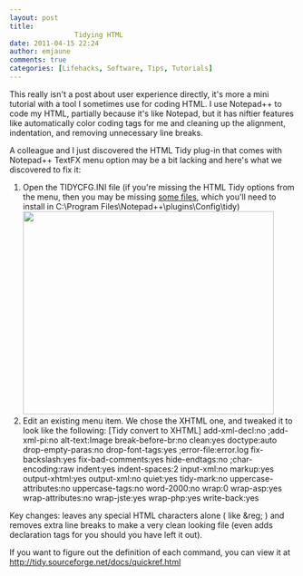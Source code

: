```yaml
---
layout: post
title: 
				Tidying HTML		
date: 2011-04-15 22:24
author: emjaune
comments: true
categories: [Lifehacks, Software, Tips, Tutorials]
---
```

<span style="font-weight: 400;">This really isn't a post about user experience directly, it's more a mini tutorial with a tool I sometimes use for coding HTML. I use Notepad++ to code my HTML, partially because it's like Notepad, but it has niftier features like automatically color coding tags for me and cleaning up the alignment, indentation, and removing unnecessary line breaks.</span>

<span style="font-weight: 400;">A colleague and I just discovered the HTML Tidy plug-in that comes with Notepad++ TextFX menu option may be a bit lacking and here's what we discovered to fix it:</span>
<ol>
 	<li style="font-weight: 400;"><span style="font-weight: 400;">Open the TIDYCFG.INI file (if you're missing the HTML Tidy options from the menu, then you may be missing </span><a href="http://connections.rim.net/files/form/anonymous/api/library/e180525b-2021-427f-a411-b5f31ef0c226/document/d80535d0-76cd-49a7-a08a-28760fba917b/media/HTMLTidy.zip"><span style="font-weight: 400;">some files</span></a><span style="font-weight: 400;">, which you'll need to install in C:\Program Files\Notepad++\plugins\Config\tidy) <img class="alignnone size-full wp-image-151" src="https://ux.happyhippos.ca/wp-content/uploads/2017/11/textfx.jpg" alt="" width="442" height="358" /></span><span style="font-weight: 400;">
</span><span style="font-weight: 400;">   </span></li>
 	<li style="font-weight: 400;"><span style="font-weight: 400;">Edit an existing menu item. We chose the XHTML one, and tweaked it to look like the following:</span><span style="font-weight: 400;">
</span><span style="font-weight: 400;">[Tidy convert to XHTML]</span><span style="font-weight: 400;">
</span><span style="font-weight: 400;">add-xml-decl:no</span><span style="font-weight: 400;">
</span><span style="font-weight: 400;">;add-xml-pi:no</span><span style="font-weight: 400;">
</span><span style="font-weight: 400;">alt-text:Image</span><span style="font-weight: 400;">
</span><span style="font-weight: 400;">break-before-br:no</span><span style="font-weight: 400;">
</span><span style="font-weight: 400;">clean:yes</span><span style="font-weight: 400;">
</span><span style="font-weight: 400;">doctype:auto</span><span style="font-weight: 400;">
</span><span style="font-weight: 400;">drop-empty-paras:no</span><span style="font-weight: 400;">
</span><span style="font-weight: 400;">drop-font-tags:yes</span><span style="font-weight: 400;">
</span><span style="font-weight: 400;">;error-file:error.log</span><span style="font-weight: 400;">
</span><span style="font-weight: 400;">fix-backslash:yes</span><span style="font-weight: 400;">
</span><span style="font-weight: 400;">fix-bad-comments:yes</span><span style="font-weight: 400;">
</span><span style="font-weight: 400;">hide-endtags:no</span><span style="font-weight: 400;">
</span><span style="font-weight: 400;">;char-encoding:raw</span><span style="font-weight: 400;">
</span><span style="font-weight: 400;">indent:yes</span><span style="font-weight: 400;">
</span><span style="font-weight: 400;">indent-spaces:2</span><span style="font-weight: 400;">
</span><span style="font-weight: 400;">input-xml:no</span><span style="font-weight: 400;">
</span><span style="font-weight: 400;">markup:yes</span><span style="font-weight: 400;">
</span><span style="font-weight: 400;">output-xhtml:yes</span><span style="font-weight: 400;">
</span><span style="font-weight: 400;">output-xml:no</span><span style="font-weight: 400;">
</span><span style="font-weight: 400;">quiet:yes</span><span style="font-weight: 400;">
</span><span style="font-weight: 400;">tidy-mark:no</span><span style="font-weight: 400;">
</span><span style="font-weight: 400;">uppercase-attributes:no</span><span style="font-weight: 400;">
</span><span style="font-weight: 400;">uppercase-tags:no</span><span style="font-weight: 400;">
</span><span style="font-weight: 400;">word-2000:no</span><span style="font-weight: 400;">
</span><span style="font-weight: 400;">wrap:0</span><span style="font-weight: 400;">
</span><span style="font-weight: 400;">wrap-asp:yes</span><span style="font-weight: 400;">
</span><span style="font-weight: 400;">wrap-attributes:no</span><span style="font-weight: 400;">
</span><span style="font-weight: 400;">wrap-jste:yes</span><span style="font-weight: 400;">
</span><span style="font-weight: 400;">wrap-php:yes</span><span style="font-weight: 400;">
</span><span style="font-weight: 400;">write-back:yes</span></li>
</ol>
<span style="font-weight: 400;">Key changes: leaves any special HTML characters alone ( like &amp;reg; ) and removes extra line breaks to make a very clean looking file (even adds declaration tags for you should you have left it out).</span>

<span style="font-weight: 400;">If you want to figure out the definition of each command, you can view it at </span><a href="http://tidy.sourceforge.net/docs/quickref.html"><span style="font-weight: 400;">http://tidy.sourceforge.net/docs/quickref.html</span></a>
